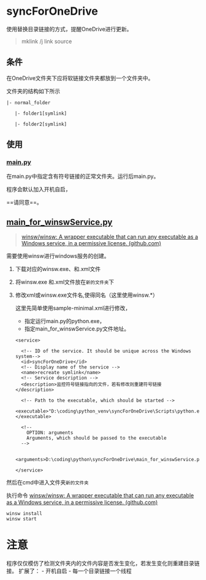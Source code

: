 # syncForOneDrive

使用替换目录链接的方式，提醒OneDrive进行更新。
> mklink /j link source

## 条件

在OneDrive文件夹下应将软链接文件夹都放到一个文件夹中。

文件夹的结构如下所示

```
|- normal_folder

​	|- folder1[symlink]

​	|- folder2[symlink]
```



## 使用

### [main.py](main.py)

在main.py中指定含有符号链接的正常文件夹。运行后main.py。

程序会默认加入开机自启，

==请同意==。

## [main_for_winswService.py](main_for_winswService.py)

> [winsw/winsw: A wrapper executable that can run any executable as a Windows service, in a permissive license. (github.com)](https://github.com/winsw/winsw)

需要使用winsw进行windows服务的创建。

1. 下载对应的winsw.exe、和.xml文件

2. 将winsw.exe 和.xml文件放在`新的文件夹`下

3. 修改xml或winsw.exe文件名,使得同名（这里使用winsw.*）

   这里先简单使用sample-minimal.xml进行修改，

   - 指定运行main.py的python.exe，
   - 指定main_for_winswService.py文件地址。

   ```
   <service>
     
     <!-- ID of the service. It should be unique across the Windows system-->
     <id>syncForOneDrive</id>
     <!-- Display name of the service -->
     <name>recreate symlink</name>
     <!-- Service description -->
     <description>监控符号链接指向的文件，若有修改则重建符号链接</description>
     
     <!-- Path to the executable, which should be started -->
     <executable>"D:\coding\python_venv\syncForOneDrive\Scripts\python.exe"</executable>
   
     <!-- 
       OPTION: arguments
       Arguments, which should be passed to the executable
     -->
   
     <arguments>D:\coding\python\syncForOneDrive\main_for_winswService.py</arguments>
   
   </service>
   ```

然后在cmd中进入文件夹`新的文件夹`

执行命令 [winsw/winsw: A wrapper executable that can run any executable as a Windows service, in a permissive license. (github.com)](https://github.com/winsw/winsw#usage)

```
winsw install
winsw start
```


# 注意
程序仅仅模仿了检测文件夹内的文件内容是否发生变化，若发生变化则重建目录链接。
    扩展了：
        - 开机自启
        - 每一个目录链接一个线程